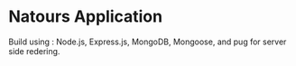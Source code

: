 # Natours Application

Build using : Node.js, Express.js, MongoDB, Mongoose, and pug for server side redering.
